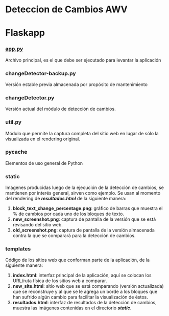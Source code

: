 # Deteccion de Cambios AWV

# Flaskapp

### [__app.py__](**\_\_app.py\_\_**)
Archivo principal, es el que debe ser ejecutado para levantar la aplicación

### **changeDetector-backup.py**
Versión estable previa almacenada por propósito de mantenimiento

### **changeDetector.py**
Versión actual del módulo de detección de cambios.

### **util.py**
Módulo que permite la captura completa del sitio web en lugar de sólo la visualizada en el rendering original.

### pycache
Elementos de uso general de Python

### static
Imágenes producidas luego de la ejecución de la detección de cambios, se mantienen por interés general, sirven como ejemplo.
Se usan al momento del rendering de **_resultados.html_** de la siguiente manera:
  1. **block_text_change_percentage.png**: gráfico de barras que muestra el % de cambios por cada uno de los bloques de texto.
  2. **new_screenshot.png**: captura de pantalla de la versión que se está revisando del sitio web.
  3. **old_screenshot.png**: captura de pantalla de la versión almacenada contra la que se comparará para la detección de cambios.

### templates
Código de los sitios web que conforman parte de la aplicación, de la siguiente manera:
  1. **index.html**: interfaz principal de la aplicación, aquí se colocan los URL/ruta física de los sitios web a comparar.
  2. **new_site.html**: sitio web que se está comparando (versión actualizada) que se reconstruye y al que se le agrega un borde a los bloques que han sufrido algún cambio para facilitar la visualización de éstos.
  3. **resultados.html**: interfaz de resultados de la detección de cambios, muestra las imágenes contenidas en el directorio **_static_**.
